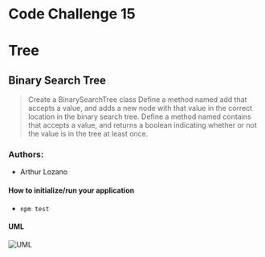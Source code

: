 # Code Challenge 15


# Tree



## Binary Search Tree

> Create a BinarySearchTree class
Define a method named add that accepts a value, and adds a new node with that value in the correct location in the binary search tree.
Define a method named contains that accepts a value, and returns a boolean indicating whether or not the value is in the tree at least once.

### Authors:
- Arthur Lozano




#### How to initialize/run your application 

- `npm test`

#### UML

![UML](./trees/assets/cc15.jpg)
